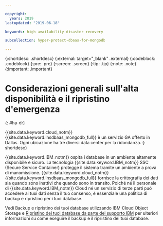```yaml
---

copyright:
  years: 2019
lastupdated: "2019-06-18"

keywords: high availability disaster recovery

subcollection: hyper-protect-dbaas-for-mongodb

---
```


{:shortdesc: .shortdesc}
{:external: target="_blank" .external}
{:codeblock: .codeblock}
{:pre: .pre}
{:screen: .screen}
{:tip: .tip}
{:note: .note}
{:important: .important}

# Considerazioni generali sull'alta disponibilità e il ripristino d'emergenza
{: #ha-dr}

{{site.data.keyword.cloud_notm}} {{site.data.keyword.ihsdbaas_mongodb_full}} è un servizio GA offerto in Dallas. Ogni ubicazione ha tre diversi data center per la ridondanza.
{: shortdesc}

{{site.data.keyword.IBM_notm}} ospita i database in un ambiente altamente disponibile e sicuro. La tecnologia {{site.data.keyword.IBM_notm}} SSC (Secure Service Container)
protegge il sistema tramite un ambiente a prova di manomissione. {{site.data.keyword.cloud_notm}} {{site.data.keyword.ihsdbaas_mongodb_full}} fornisce la crittografia dei dati sia quando sono inattivi che quando sono in transito. Poiché né il personale di {{site.data.keyword.IBM_notm}} Cloud né un servizio di terze parti può accedere ai tuoi dati senza il tuo consenso, è essenziale una politica di backup e ripristino per i tuoi database. 

Vedi [](/docs/services/hyper-protect-dbaas-for-mongodb?topic=hyper-protect-dbaas-for-mongodb-backup_mongodb_databases)Backup e ripristino dei tuoi database utilizzando IBM Cloud Object Storage
e [Ripristino dei tuoi database da parte del supporto IBM](/docs/services/hyper-protect-dbaas-for-mongodb?topic=hyper-protect-dbaas-for-mongodb-restore_mongodb_databases)
per ulteriori informazioni su come eseguire il backup e il ripristino dei tuoi database.
